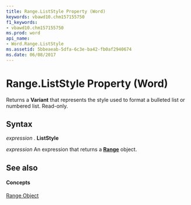 ```yaml
---
title: Range.ListStyle Property (Word)
keywords: vbawd10.chm157155750
f1_keywords:
- vbawd10.chm157155750
ms.prod: word
api_name:
- Word.Range.ListStyle
ms.assetid: 5bbeaeab-5dfa-6c3e-ba42-fb0af2940674
ms.date: 06/08/2017
---
```



# Range.ListStyle Property (Word)

Returns a **Variant** that represents the style used to format a bulleted list or numbered list. Read-only.


## Syntax

 _expression_ . **ListStyle**

 _expression_ An expression that returns a **[Range](range-object-word.md)** object.


## See also


#### Concepts


[Range Object](range-object-word.md)

